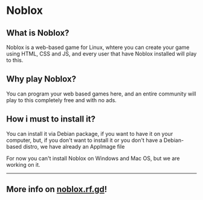 
# Noblox

## What is Noblox?

Noblox is a web-based game for Linux, whtere you can create your game using HTML, CSS and JS, and every user that have Noblox installed will play to this.

## Why play Noblox?

You can program your web based games here, and an entire community will play to this completely free and with no ads.

## How i must to install it?

You can install it via Debian package, if you want to have it on your computer, but, if you don't want to install it or you don't have a Debian-based distro, we have already an AppImage file

For now you can't install Noblox on Windows and Mac OS, but we are working on it.

---
## More info on [noblox.rf.gd](http://noblox.rf.gd)!
